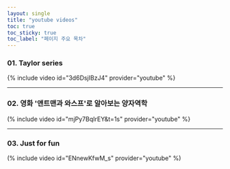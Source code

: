 ```yaml
---
layout: single
title: "youtube videos"
toc: true
toc_sticky: true
toc_label: "페이지 주요 목차"
---
```


### 01. Taylor series
{% include video id="3d6DsjIBzJ4" provider="youtube" %}

---

### 02. 영화 '앤트맨과 와스프'로 알아보는 양자역학
(% include video id="mjPy7BqIrEY&t=1s" provider="youtube" %}

---

### 03. Just for fun
(% include video id="ENnewKfwM_s" provider="youtube" %)
